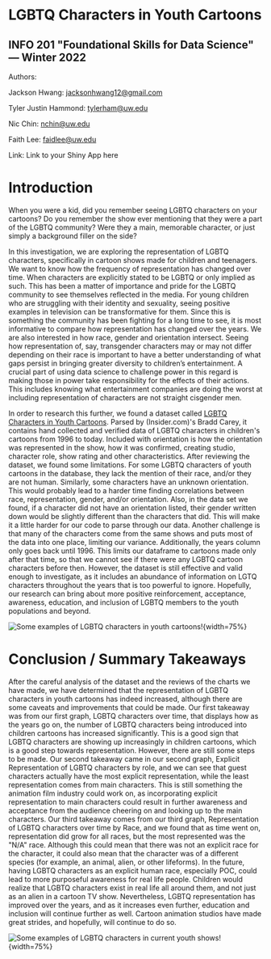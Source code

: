 # LGBTQ Characters in Youth Cartoons
## INFO 201 "Foundational Skills for Data Science" — Winter 2022

Authors: 

Jackson Hwang: jacksonhwang12@gmail.com

Tyler Justin Hammond: tylerham@uw.edu

Nic Chin: nchin@uw.edu

Faith Lee: faidlee@uw.edu

Link: Link to your Shiny App here

# Introduction

When you were a kid, did you remember seeing LGBTQ characters on your cartoons? Do you remember the show ever mentioning that they were a part of the LGBTQ community? Were they a main, memorable character, or just simply a background filler on the side?

In this investigation, we are exploring the representation of LGBTQ characters, specifically in cartoon shows made for children and teenagers. We want to know how the frequency of representation has changed over time. When characters are explicitly stated to be LGBTQ or only implied as such. This has been a matter of importance and pride for the LGBTQ community to see themselves reflected in the media. For young children who are struggling with their identity and sexuality, seeing positive examples in television can be transformative for them. Since this is something the community has been fighting for a long time to see, it is most informative to compare how representation has changed over the years. We are also interested in how race, gender and orientation intersect. Seeing how representation of, say, transgender characters may or may not differ depending on their race is important to have a better understanding of what gaps persist in bringing greater diversity to children’s entertainment. A crucial part of using data science to challenge power in this regard is making those in power take responsibility for the effects of their actions. This includes knowing what entertainment companies are doing the worst at including representation of characters are not straight cisgender men. 

In order to research this further, we found a dataset called [LGBTQ Characters in Youth Cartoons](https://www.kaggle.com/braddcarey/trans-characters-in-youth-cartoons?select=trans-characters-in-youth-cartoons.csv). Parsed by (Insider.com)'s Bradd Carey, it contains hand collected and verified data of LGBTQ characters in children's cartoons from 1996 to today. Included with orientation is how the orientation was represented in the show, how it was confirmed, creating studio, character role, show rating and other characteristics. After reviewing the dataset, we found some limitations. For some LGBTQ characters of youth cartoons in the database, they lack the mention of their race, and/or they are not human. Similarly, some characters have an unknown orientation. This would probably lead to a harder time finding correlations between race, representation, gender, and/or orientation. Also, in the data set we found, if a character did not have an orientation listed, their gender written down would be slightly different than the characters that did. This will make it a little harder for our code to parse through our data. Another challenge is that many of the characters come from the same shows and puts most of the data into one place, limiting our variance. Additionally, the years column only goes back until 1996. This limits our dataframe to cartoons made only after that time, so that we cannot see if there were any LGBTQ cartoon characters before then. However, the dataset is still effective and valid enough to investigate, as it includes an abundance of information on LGTQ characters throughout the years that is too powerful to ignore. Hopefully, our research can bring about more positive reinforcement, acceptance, awareness, education, and inclusion of LGBTQ members to the youth populations and beyond. 


![*Some examples of LGBTQ characters in youth cartoons!*](https://i.insider.com/60c21f916d855e00181574df "LGBTQ characters"){width=75%}

# Conclusion / Summary Takeaways

After the careful analysis of the dataset and the reviews of the charts we have made, we have determined that the representation of LGBTQ characters in youth cartoons has indeed increased, although there are some caveats and improvements that could be made. Our first takeaway was from our first graph, LGBTQ characters over time, that displays how as the years go on, the number of LGBTQ characters being introduced into children cartoons has increased significantly. This is a good sign that LGBTQ characters are showing up increasingly in children cartoons, which is a good step towards representation. However, there are still some steps to be made. Our second takeaway came in our second graph, Explicit Representation of LGBTQ characters by role, and we can see that guest characters actually have the most explicit representation, while the least representation comes from main characters. This is still something the animation film industry could work on, as incorporating explicit representation to main characters could result in further awareness and acceptance from the audience cheering on and looking up to the main characters. Our third takeaway comes from our third graph, Representation of LGBTQ characters over time by Race, and we found that as time went on, representation did grow for all races, but the most represented was the "N/A" race. Although this could mean that there was not an explicit race for the character, it could also mean that the character was of a different species (for example, an animal, alien, or other lifeforms). In the future, having LGBTQ characters as an explicit human race, especially POC, could lead to more purposeful awareness for real life people. Children would realize that LGBTQ characters exist in real life all around them, and not just as an alien in a cartoon TV show. Nevertheless, LGBTQ representation has improved over the years, and as it increases even further, education and inclusion will continue further as well. Cartoon animation studios have made great strides, and hopefully, will continue to do so.

![*Some examples of LGBTQ characters in current youth shows!*](https://mombian.com/images/kids_shows.png "LGBTQ shows"){width=75%}

